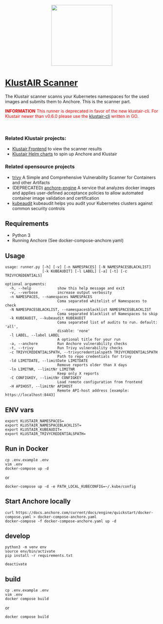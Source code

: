 <p align="center"><img src="https://raw.githubusercontent.com/mms-gianni/klustair-frontend/master/docs/img/klustair.png" width="200"></p>

# <a href='https://github.com/mms-gianni/klustair'>KlustAIR Scanner</a>
The Klustair scanner scanns your Kubernetes namespaces for the used images and submits them to Anchore. This is the scanner part. 

<p>
<span style="color:red">
<b>INFORMATION</b>
This runner is deprecated in favor of the new klustair-cli. For Klustair newer than v0.6.0 please use the <a href="https://github.com/mms-gianni/klustair-cli">klustair-cli</a> written in GO. 
</span>
</p>
<br>

### Related Klustair projects: 
- <a href="https://github.com/mms-gianni/klustair-frontend">Klustair Frontend</a> to view the scanner results
- <a href="https://github.com/mms-gianni/klustair-helm">Klustair Helm charts</a> to spin up Anchore and Klustair

### Related opensource projects
- <a href="https://github.com/aquasecurity/trivy">trivy</a> A Simple and Comprehensive Vulnerability Scanner for Containers and other Artifacts
- (DEPRECATED) <a href="https://github.com/anchore/anchore-engine">anchore-engine</a> A service that analyzes docker images and applies user-defined acceptance policies to allow automated container image validation and certification
- <a href="https://github.com/Shopify/kubeaudit">kubeaudit</a> kubeaudit helps you audit your Kubernetes clusters against common security controls

## Requirements
 - Python 3
 - Running Anchore (See docker-compose-anchore.yaml)

## Usage
```
usage: runner.py [-h] [-v] [-n NAMESPACES] [-N NAMESPACESBLACKLIST]
                 [-k KUBEAUDIT] [-l LABEL] [-a] [-t] [-c TRIVYCREDENTIALS]

optional arguments:
  -h, --help            show this help message and exit
  -v, --verbose         increase output verbosity
  -n NAMESPACES, --namespaces NAMESPACES
                        Coma separated whitelist of Namespaces to check
  -N NAMESPACESBLACKLIST, --namespacesblacklist NAMESPACESBLACKLIST
                        Coma separated blacklist of Namespaces to skip
  -k KUBEAUDIT, --kubeaudit KUBEAUDIT
                        Coma separated list of audits to run. default: 'all',
                        disable: 'none'
  -l LABEL, --label LABEL
                        A optional title for your run
  -a, --anchore         Run Anchore vulnerability checks
  -t, --trivy           Run Trivy vulnerability checks
  -c TRIVYCREDENTIALSPATH, --trivycredentialspath TRIVYCREDENTIALSPATH
                        Path to repo credentials for trivy
  -ld LIMITDATE, --limitDate LIMITDATE
                        Remove reports older than X days
  -ln LIMITNR, --limitNr LIMITNR
                        Keep only X reports
  -C CONFIGKEY, --limitNr CONFIGKEY
                        Load remote configuration from frontend
  -H APIHOST, --limitNr APIHOST
                        Remote API-host address [example: https://localhost:8443]
```

## ENV vars
```
export KLUSTAIR_NAMESPACES=
export KLUSTAIR_NAMESPACEBLACKLIST=
export KLUSTAIR_KUBEAUDIT=
export KLUSTAIR_TRIVYCREDENTIALSPATH=
```

## Run in Docker
```
cp .env.example .env
vim .env
docker-compose up -d 
``` 
or 
```
docker-compose up -d -e PATH_LOCAL_KUBECONFIG=~/.kube/config
```

## Start Anchore locally
```
curl https://docs.anchore.com/current/docs/engine/quickstart/docker-compose.yaml > docker-compose-anchore.yaml
docker-compose -f docker-compose-anchore.yaml up -d 
```

## develop
```
python3 -m venv env
source env/bin/activate
pip install -r requirements.txt

deactivate
```

## build
```
cp .env.example .env
vim .env
docker compose build
```
or
```
docker compose build
```